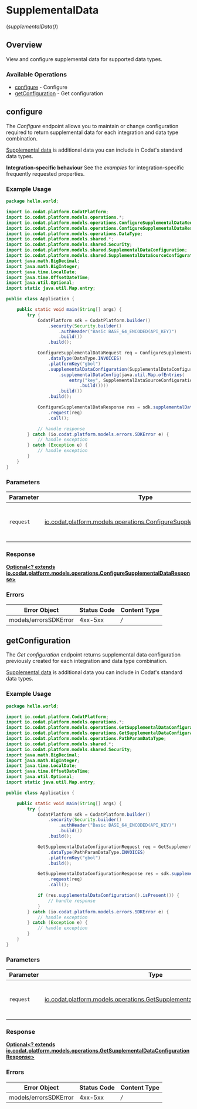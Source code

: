 # SupplementalData
(*supplementalData()*)

## Overview

View and configure supplemental data for supported data types.

### Available Operations

* [configure](#configure) - Configure
* [getConfiguration](#getconfiguration) - Get configuration

## configure

The *Configure* endpoint allows you to maintain or change configuration required to return supplemental data for each integration and data type combination.

[Supplemental data](https://docs.codat.io/using-the-api/additional-data) is additional data you can include in Codat's standard data types.

**Integration-specific behaviour**
See the *examples* for integration-specific frequently requested properties.

### Example Usage

```java
package hello.world;

import io.codat.platform.CodatPlatform;
import io.codat.platform.models.operations.*;
import io.codat.platform.models.operations.ConfigureSupplementalDataRequest;
import io.codat.platform.models.operations.ConfigureSupplementalDataResponse;
import io.codat.platform.models.operations.DataType;
import io.codat.platform.models.shared.*;
import io.codat.platform.models.shared.Security;
import io.codat.platform.models.shared.SupplementalDataConfiguration;
import io.codat.platform.models.shared.SupplementalDataSourceConfiguration;
import java.math.BigDecimal;
import java.math.BigInteger;
import java.time.LocalDate;
import java.time.OffsetDateTime;
import java.util.Optional;
import static java.util.Map.entry;

public class Application {

    public static void main(String[] args) {
        try {
            CodatPlatform sdk = CodatPlatform.builder()
                .security(Security.builder()
                    .authHeader("Basic BASE_64_ENCODED(API_KEY)")
                    .build())
                .build();

            ConfigureSupplementalDataRequest req = ConfigureSupplementalDataRequest.builder()
                .dataType(DataType.INVOICES)
                .platformKey("gbol")
                .supplementalDataConfiguration(SupplementalDataConfiguration.builder()
                    .supplementalDataConfig(java.util.Map.ofEntries(
                        entry("key", SupplementalDataSourceConfiguration.builder()
                            .build())))
                    .build())
                .build();

            ConfigureSupplementalDataResponse res = sdk.supplementalData().configure()
                .request(req)
                .call();

            // handle response
        } catch (io.codat.platform.models.errors.SDKError e) {
            // handle exception
        } catch (Exception e) {
            // handle exception
        }
    }
}
```

### Parameters

| Parameter                                                                                                                           | Type                                                                                                                                | Required                                                                                                                            | Description                                                                                                                         |
| ----------------------------------------------------------------------------------------------------------------------------------- | ----------------------------------------------------------------------------------------------------------------------------------- | ----------------------------------------------------------------------------------------------------------------------------------- | ----------------------------------------------------------------------------------------------------------------------------------- |
| `request`                                                                                                                           | [io.codat.platform.models.operations.ConfigureSupplementalDataRequest](../../models/operations/ConfigureSupplementalDataRequest.md) | :heavy_check_mark:                                                                                                                  | The request object to use for the request.                                                                                          |


### Response

**[Optional<? extends io.codat.platform.models.operations.ConfigureSupplementalDataResponse>](../../models/operations/ConfigureSupplementalDataResponse.md)**
### Errors

| Error Object          | Status Code           | Content Type          |
| --------------------- | --------------------- | --------------------- |
| models/errorsSDKError | 4xx-5xx               | */*                   |

## getConfiguration

The *Get configuration* endpoint returns supplemental data configuration previously created for each integration and data type combination.

[Supplemental data](https://docs.codat.io/using-the-api/additional-data) is additional data you can include in Codat's standard data types.

### Example Usage

```java
package hello.world;

import io.codat.platform.CodatPlatform;
import io.codat.platform.models.operations.*;
import io.codat.platform.models.operations.GetSupplementalDataConfigurationRequest;
import io.codat.platform.models.operations.GetSupplementalDataConfigurationResponse;
import io.codat.platform.models.operations.PathParamDataType;
import io.codat.platform.models.shared.*;
import io.codat.platform.models.shared.Security;
import java.math.BigDecimal;
import java.math.BigInteger;
import java.time.LocalDate;
import java.time.OffsetDateTime;
import java.util.Optional;
import static java.util.Map.entry;

public class Application {

    public static void main(String[] args) {
        try {
            CodatPlatform sdk = CodatPlatform.builder()
                .security(Security.builder()
                    .authHeader("Basic BASE_64_ENCODED(API_KEY)")
                    .build())
                .build();

            GetSupplementalDataConfigurationRequest req = GetSupplementalDataConfigurationRequest.builder()
                .dataType(PathParamDataType.INVOICES)
                .platformKey("gbol")
                .build();

            GetSupplementalDataConfigurationResponse res = sdk.supplementalData().getConfiguration()
                .request(req)
                .call();

            if (res.supplementalDataConfiguration().isPresent()) {
                // handle response
            }
        } catch (io.codat.platform.models.errors.SDKError e) {
            // handle exception
        } catch (Exception e) {
            // handle exception
        }
    }
}
```

### Parameters

| Parameter                                                                                                                                         | Type                                                                                                                                              | Required                                                                                                                                          | Description                                                                                                                                       |
| ------------------------------------------------------------------------------------------------------------------------------------------------- | ------------------------------------------------------------------------------------------------------------------------------------------------- | ------------------------------------------------------------------------------------------------------------------------------------------------- | ------------------------------------------------------------------------------------------------------------------------------------------------- |
| `request`                                                                                                                                         | [io.codat.platform.models.operations.GetSupplementalDataConfigurationRequest](../../models/operations/GetSupplementalDataConfigurationRequest.md) | :heavy_check_mark:                                                                                                                                | The request object to use for the request.                                                                                                        |


### Response

**[Optional<? extends io.codat.platform.models.operations.GetSupplementalDataConfigurationResponse>](../../models/operations/GetSupplementalDataConfigurationResponse.md)**
### Errors

| Error Object          | Status Code           | Content Type          |
| --------------------- | --------------------- | --------------------- |
| models/errorsSDKError | 4xx-5xx               | */*                   |
